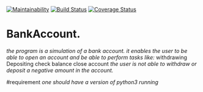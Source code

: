 [![Maintainability](https://api.codeclimate.com/v1/badges/8b23f670b8128ea02baf/maintainability)](https://codeclimate.com/github/3Nakajugo/challenge2_5/maintainability)
[![Build Status](https://travis-ci.org/3Nakajugo/challenge2_5.svg?branch=master)](https://travis-ci.org/3Nakajugo/challenge2_5)
[![Coverage Status](https://coveralls.io/repos/github/3Nakajugo/challenge2_5/badge.svg?branch=develop_day5)](https://coveralls.io/github/3Nakajugo/challenge2_5?branch=develop_day5)
# BankAccount.
*the program is a simulation of a bank account. it enables the user to be able to open an account and be able to perform tasks like:*
withdrawing
Depositing
check balance
close account
*the user is not able to withdraw or deposit a negative amount in the account.*

#requirement
*one should have a version of python3 running*